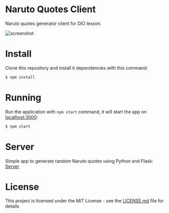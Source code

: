 # Naruto Quotes Client
Naruto quotes generator client for DIO lesson.

![screenshot](screenshot.png?raw=true "screenshot")

# Install
Clone this repository and install it dependencies with this command:
```sh
$ npm install
```

# Running
Run the application with `npm start` command, it will start the app on [localhost:3000](https://github.com/celso-henrique/naruto-quotes-server):
```sh
$ npm start
```

# Server
Simple app to generate random Naruto quotes using Python and Flask: [Server](http://localhost:3000)

# License
This project is licensed under the MIT License - see the [LICENSE.md](LICENSE.md) file for details
